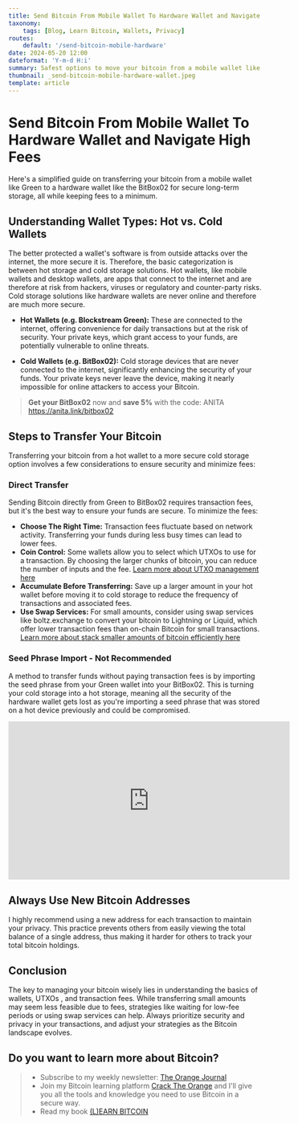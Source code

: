 ```yaml
---
title: Send Bitcoin From Mobile Wallet To Hardware Wallet and Navigate High Fees
taxonomy:
    tags: [Blog, Learn Bitcoin, Wallets, Privacy]
routes:
    default: '/send-bitcoin-mobile-hardware'
date: 2024-05-20 12:00
dateformat: 'Y-m-d H:i'
summary: Safest options to move your bitcoin from a mobile wallet like Green to a hardware wallet like the BitBox02.
thumbnail: _send-bitcoin-mobile-hardware-wallet.jpeg
template: article
---
```


# Send Bitcoin From Mobile Wallet To Hardware Wallet and Navigate High Fees

Here's a simplified guide on transferring your bitcoin from a mobile wallet like Green to a hardware wallet like the BitBox02 for secure long-term storage, all while keeping fees to a minimum.

## Understanding Wallet Types: Hot vs. Cold Wallets

The better protected a wallet's software is from outside attacks over the internet, the more secure it is. Therefore, the basic categorization is between hot storage and cold storage solutions. Hot wallets, like mobile wallets and desktop wallets, are apps that connect to the internet and are therefore at risk from hackers, viruses or regulatory and counter-party risks. Cold storage solutions like hardware wallets are never online and therefore are much more secure.

* **Hot Wallets (e.g. Blockstream Green):** These are connected to the internet, offering convenience for daily transactions but at the risk of security. Your private keys, which grant access to your funds, are potentially vulnerable to online threats.

* **Cold Wallets (e.g. BitBox02):** Cold storage devices that are never connected to the internet, significantly enhancing the security of your funds. Your private keys never leave the device, making it nearly impossible for online attackers to access your Bitcoin.

> **Get your BitBox02** now and **save 5%** with the code: ANITA https://anita.link/bitbox02

## Steps to Transfer Your Bitcoin

Transferring your bitcoin from a hot wallet to a more secure cold storage option involves a few considerations to ensure security and minimize fees:

### Direct Transfer
Sending Bitcoin directly from Green to BitBox02 requires transaction fees, but it's the best way to ensure your funds are secure. To minimize the fees:

* **Choose The Right Time:** Transaction fees fluctuate based on network activity. Transferring your funds during less busy times can lead to lower fees.
* **Coin Control:** Some wallets allow you to select which UTXOs to use for a transaction. By choosing the larger chunks of bitcoin, you can reduce the number of inputs and the fee. [Learn more about UTXO management here](https://anitaposch.com/coincontrol-utxo-management)
* **Accumulate Before Transferring:** Save up a larger amount in your hot wallet before moving it to cold storage to reduce the frequency of transactions and associated fees.
* **Use Swap Services:** For small amounts, consider using swap services like boltz.exchange to convert your bitcoin to Lightning or Liquid, which offer lower transaction fees than on-chain Bitcoin for small transactions. [Learn more about stack smaller amounts of bitcoin efficiently here](https://anitaposch.com/save-small-amounts-bitcoin)

### Seed Phrase Import - Not Recommended
A method to transfer funds without paying transaction fees is by importing the seed phrase from your Green wallet into your BitBox02. This is turning your cold storage into a hot storage, meaning all the security of the hardware wallet gets lost as you're importing a seed phrase that was stored on a hot device previously and could be compromised.

<iframe width="560" height="315" src="https://www.youtube.com/embed/cyYF5P1umtg" title="YouTube video player" frameborder="0" allow="accelerometer; autoplay; clipboard-write; encrypted-media; gyroscope; picture-in-picture; web-share" allowfullscreen></iframe>

## Always Use New Bitcoin Addresses

I highly recommend using a new address for each transaction to maintain your privacy. This practice prevents others from easily viewing the total balance of a single address, thus making it harder for others to track your total bitcoin holdings.

## Conclusion

The key to managing your bitcoin wisely lies in understanding the basics of wallets, UTXOs , and transaction fees. While transferring small amounts may seem less feasible due to fees, strategies like waiting for low-fee periods or using swap services can help. Always prioritize security and privacy in your transactions, and adjust your strategies as the Bitcoin landscape evolves.

## Do you want to learn more about Bitcoin? 

> * Subscribe to my weekly newsletter: [The Orange Journal](https://anita.link/news)
> * Join my Bitcoin learning platform [Crack The Orange](https://cracktheorange.com) and I'll give you all the tools and knowledge you need to use Bitcoin in a secure way.
> * Read my book [(L)EARN BITCOIN](https://learnbitcoin.link/)